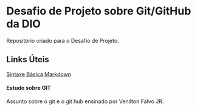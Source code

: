 # Desafio de Projeto sobre Git/GitHub da DIO
Repositório criado para o Desafio de Projeto.

## Links Úteis
[Sintaxe Básica Markdown](https://www.markdownguide.org/basic-syntax/)

#### Estudo sobre GIT
Assunto sobre o git e o git hub ensinado por Venilton Falvo JR. 
